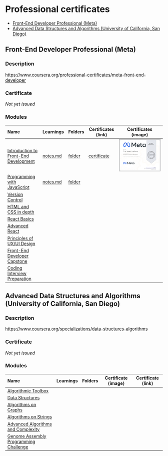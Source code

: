 <!-- omit in toc -->
# Professional certificates

- [Front-End Developer Professional (Meta)](#front-end-developer-professional-meta)
- [Advanced Data Structures and Algorithms (University of California, San Diego)](#advanced-data-structures-and-algorithms-university-of-california-san-diego)

## Front-End Developer Professional (Meta)

<!-- omit in toc -->
### Description

https://www.coursera.org/professional-certificates/meta-front-end-developer

<!-- omit in toc -->
### Certificate

*Not yet issued*

<!-- omit in toc -->
### Modules

| Name                                                                                                          | Learnings                                                                                                                                                    | Folders                                                                                                                                           | Certificates (link)                                                                  | Certificates (image)                                                                                                                                                |
| :------------------------------------------------------------------------------------------------------------ | ------------------------------------------------------------------------------------------------------------------------------------------------------------ | ------------------------------------------------------------------------------------------------------------------------------------------------- | ------------------------------------------------------------------------------------ | ------------------------------------------------------------------------------------------------------------------------------------------------------------------- |
| [Introduction to Front-End Development](https://www.coursera.org/learn/introduction-to-front-end-development) | [notes.md](https://github.com/thorlindberg/certificates/tree/main/Front-End%20Developer%20Professional/Introduction%20to%20Front-End%20Development/notes.md) | [folder](https://github.com/thorlindberg/certificates/tree/main/Front-End%20Developer%20Professional/Introduction%20to%20Front-End%20Development) | [certificate](https://www.coursera.org/account/accomplishments/records/65ENNUWMS2L3) | ![Image of certificate for Introduction to Front-End Development](Front-End%20Developer%20Professional/Introduction%20to%20Front-End%20Development/certificate.png) |
| [Programming with JavaScript](https://www.coursera.org/learn/programming-with-javascript)                     | [notes.md](https://github.com/thorlindberg/certificates/tree/main/Front-End%20Developer%20Professional/Programming%20with%20JavaScript/notes.md)             | [folder](https://github.com/thorlindberg/certificates/tree/main/Front-End%20Developer%20Professional/Programming%20with%20JavaScript)             |                                                                                      |                                                                                                                                                                     |
| [Version Control](https://www.coursera.org/learn/introduction-to-version-control)                             |                                                                                                                                                              |                                                                                                                                                   |                                                                                      |                                                                                                                                                                     |
| [HTML and CSS in depth](https://www.coursera.org/learn/html-and-css-in-depth)                                 |                                                                                                                                                              |                                                                                                                                                   |                                                                                      |                                                                                                                                                                     |
| [React Basics](https://www.coursera.org/learn/react-basics)                                                   |                                                                                                                                                              |                                                                                                                                                   |                                                                                      |                                                                                                                                                                     |
| [Advanced React](https://www.coursera.org/learn/advanced-react)                                               |                                                                                                                                                              |                                                                                                                                                   |                                                                                      |                                                                                                                                                                     |
| [Principles of UX/UI Design](https://www.coursera.org/learn/principles-of-ux-ui-design)                       |                                                                                                                                                              |                                                                                                                                                   |                                                                                      |                                                                                                                                                                     |
| [Front-End Developer Capstone](https://www.coursera.org/learn/meta-front-end-developer-capstone)              |                                                                                                                                                              |                                                                                                                                                   |                                                                                      |                                                                                                                                                                     |
| [Coding Interview Preparation](https://www.coursera.org/learn/coding-interview-preparation)                   |                                                                                                                                                              |                                                                                                                                                   |                                                                                      |                                                                                                                                                                     |

## Advanced Data Structures and Algorithms (University of California, San Diego)

<!-- omit in toc -->
### Description

https://www.coursera.org/specializations/data-structures-algorithms

<!-- omit in toc -->
### Certificate

*Not yet issued*

<!-- omit in toc -->
### Modules

| Name                                                                                                    | Learnings | Folders | Certificate (image) | Certificate (link) |
| :------------------------------------------------------------------------------------------------------ | --------- | ------- | ------------------- | ------------------ |
| [Algorithmic Toolbox](https://www.coursera.org/learn/algorithmic-toolbox)                               |           |         |                     |                    |
| [Data Structures](https://www.coursera.org/learn/data-structures)                                       |           |         |                     |                    |
| [Algorithms on Graphs](https://www.coursera.org/learn/algorithms-on-graphs)                             |           |         |                     |                    |
| [Algorithms on Strings](https://www.coursera.org/learn/algorithms-on-strings)                           |           |         |                     |                    |
| [Advanced Algorithms and Complexity](https://www.coursera.org/learn/advanced-algorithms-and-complexity) |           |         |                     |                    |
| [Genome Assembly Programming Challenge](https://www.coursera.org/learn/assembling-genomes)              |           |         |                     |                    |